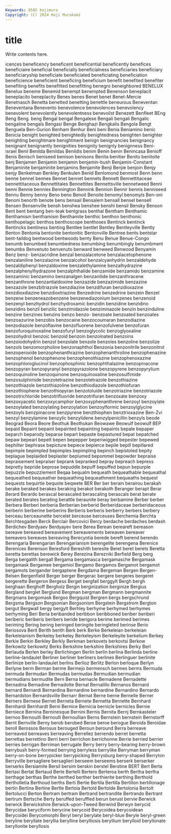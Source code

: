 ```yaml
---
Keywords: 8585 kojimura
Copyright: (C) 2024 Koji Murakami
---
```


# title

Write contents here.



icences beneficency beneficent beneficential beneficently benefices beneficiaire beneficial
beneficially beneficialness beneficiaries beneficiary beneficiaryship beneficiate beneficiated beneficiating beneficiation beneficience
beneficient beneficing beneficium benefit benefited benefiter benefiting benefits benefitted benefitting
benegro beneighbored BENELUX Benelux beneme Benemid benempt benempted Benenson beneplacit
beneplacito beneplacity Benes benes Benet benet Benet-Mercie Benetnasch Benetta benetted
benetting benettle beneurous Beneventan Beneventana Benevento benevolence benevolences benevolency benevolent
benevolently benevolentness benevolist Benezett Benfleet BEng Beng Beng. beng Bengal
bengal Bengalese Bengali bengali Bengalic bengaline bengals Bengasi Benge Benghazi
Bengkalis Bengola Bengt Benguela Ben-Gurion Benham Benhur Beni beni Benia
Beniamino benic Benicia benight benighted benightedly benightedness benighten benighter benighting
benightmare benightment benign benignancies benignancy benignant benignantly benignities benignity benignly
benignness Beni-israel Benil Benilda Benildas Benildis benim Benin benin Benincasa
Benioff Benis Benisch beniseed benison benisons Benita benitier Benito benitoite
benj Benjamen Benjamin benjamin benjamin-bush Benjamin-Constant Benjaminite benjaminite benjamins Benjamite
Benji Benjie benjoin Benjy benjy Benkelman Benkley Benkulen Benld Benlomond
benmost Benn benn benne bennel bennes Bennet bennet bennets Bennett
Bennettitaceae bennettitaceous Bennettitales Bennettites Bennettsville bennetweed Benni benni Bennie bennies
Bennington Bennink Bennion Bennir bennis benniseed Bennu Benny benny Beno
beno Benoit Benoite benomyl benomyls Ben-oni Benoni benorth benote bens
bensail Bensalem bensall bensel bensell Bensen Bensenville bensh benshea benshee
benshi bensil Bensky Benson Bent bent bentang ben-teak bentgrass benthal
Bentham Benthamic Benthamism benthamism Benthamite benthic benthon benthonic benthopelagic benthos
benthoscope benthoses Bentinck bentinck Bentincks bentiness benting Bentlee bentlet Bentley
Bentleyville Bently Benton Bentonia bentonite bentonitic Bentonville Bentree bents bentstar
bent-taildog bentwood bentwoods benty Benu Benue Benue-Congo benumb benumbed benumbedness
benumbing benumbingly benumbment benumbs Benvenuto benvenuto benward benweed Benwood Benyamin
Benz benz- benzacridine benzal benzalacetone benzalacetophenone benzalaniline benzalazine benzalcohol benzalcyanhydrin
benzaldehyde benzaldiphenyl benzaldoxime benzalethylamine benzalhydrazine benzalphenylhydrazone benzalphthalide benzamide benzamido benzamine
benzaminic benzamino benzanalgen benzanilide benzanthracene benzanthrone benzantialdoxime benzazide benzazimide benzazine
benzazole benzbitriazole benzdiazine benzdifuran benzdioxazine benzdioxdiazine benzdioxtriazine Benzedrine benzedrine benzein
Benzel benzene benzeneazobenzene benzenediazonium benzenes benzenoid benzenyl benzhydrol benzhydroxamic benzidin
benzidine benzidino benzidins benzil benzilic benzimidazole benziminazole benzin benzinduline benzine
benzines benzins benzo benzo- benzoate benzoated benzoates benzoazurine benzobis benzocaine
benzocoumaran benzodiazine benzodiazole benzoflavine benzofluorene benzofulvene benzofuran benzofuroquinoxaline benzofuryl benzoglycolic
benzoglyoxaline benzohydrol benzoic benzoid benzoin benzoinated benzoins benzoiodohydrin benzol benzolate
benzole benzoles benzoline benzolize benzols benzomorpholine benzonaphthol Benzonia benzonitrile benzonitrol
benzoperoxide benzophenanthrazine benzophenanthroline benzophenazine benzophenol benzophenone benzophenothiazine benzophenoxazine benzophloroglucinol benzophosphinic
benzophthalazine benzopinacone benzopyran benzopyranyl benzopyrazolone benzopyrene benzopyrylium benzoquinoline benzoquinone benzoquinoxaline
benzosulfimide benzosulphimide benzotetrazine benzotetrazole benzothiazine benzothiazole benzothiazoline benzothiodiazole benzothiofuran benzothiophene
benzothiopyran benzotoluide benzotriazine benzotriazole benzotrichloride benzotrifluoride benzotrifuran benzoxate benzoxy benzoxyacetic
benzoxycamphor benzoxyphenanthrene benzoyl benzoylate benzoylated benzoylating benzoylation benzoylformic benzoylglycine benzoyls
benzpinacone benzpyrene benzthiophen benztrioxazine Ben-Zvi benzyl benzylamine benzylic benzylidene benzylpenicillin
benzyls beode Beograd Beora Beore Beothuk Beothukan Beowawe Beowulf beowulf
BEP bepaid Bepaint bepaint bepainted bepainting bepaints bepale bepaper beparch
beparody beparse bepart bepaste bepastured bepat bepatched bepaw bepearl bepelt
bepen bepepper beperiwigged bepester bepewed bephilter bephrase bepicture bepiece bepierce
bepile bepill bepillared bepimple bepimpled bepimples bepimpling bepinch bepistoled bepity
beplague beplaided beplaster beplumed bepommel bepowder bepraise bepraisement bepraiser beprank
bepranked bepray bepreach bepress bepretty bepride beprose bepuddle bepuff bepuffed
bepun bepurple bepuzzle bepuzzlement Beqaa bequalm bequeath bequeathable bequeathal bequeathed
bequeather bequeathing bequeathment bequeaths bequest bequests bequirtle bequote beqwete BER
Ber ber berain berairou berakah berake beraked berakes beraking berakot
berakoth Beranger berapt Berar Berard Berardo berascal berascaled berascaling berascals
berat berate berated berates berating berattle beraunite beray berbamine Berber
berber Berbera Berberi berberia Berberian berberid Berberidaceae berberidaceous berberin berberine
berberins Berberis berberis berberry berbers berbery berceau berceaunette bercelet berceuse
berceuses Berchemia Berchta Berchtesgaden Berck Berclair Bercovici Bercy berdache berdaches
berdash Berdichev Berdyaev Berdyayev bere Berea Berean bereareft bereason bereave
bereaved bereavement bereavements bereaven bereaver bereavers bereaves bereaving Berecyntia berede
bereft berend berendo Berengaria Berengarian Berengarianism berengelite berengena Berenice Berenices
Berenson Beresford Bereshith beresite Beret beret berets Beretta beretta berettas
berewick Berey Berezina Berezniki Berfield Berg berg Berga bergalith bergall
Bergama bergamasca bergamasche Bergamask bergamask Bergamee bergamiol Bergamo Bergamos Bergamot
bergamot bergamots bergander bergaptene Bergdama Bergeman Bergen Bergen-Belsen Bergenfield Berger
berger Bergerac bergere bergeres bergeret bergerette Bergeron Bergess Berget bergfall
berggylt Bergh bergh berghaan Berghoff Bergholz Bergin berginization berginize Bergius
Bergland berglet Berglund Bergman bergman Bergmann bergmannite Bergmans bergomask Bergoo
Bergquist Bergren bergs bergschrund Bergsma Bergson Bergsonian Bergsonism Bergstein Bergstrom
Bergton bergut Bergwall bergy bergylt Berhley berhyme berhymed berhymes berhyming
Beri Beria beribanded beribbon beribboned beriber beriberi beriberic beriberis beribers
beride berigora berime berimed berimes beriming Bering bering beringed beringite
beringleted berinse Berio Beriosova Berit Berith berith Berk berk Berke
Berkeleian berkeleian Berkeleianism Berkeley berkeley Berkeleyism Berkeleyite berkelium Berkey Berkie
Berkin Berkley Berkly Berkman berkovets berkovtsi Berkow Berkowitz berkowitz Berks
Berkshire berkshire Berkshires Berky Berl Berlauda Berlen berley Berlichingen Berlin
berlin berlina Berlinda berline berline-landaulet Berliner berliner berliners berlines Berlinguer
berlinite Berlinize berlin-landaulet berlins Berlioz Berlitz Berlon berloque Berlyn Berlyne
berm Berman berme Bermejo bermensch bermes berms Bermuda bermuda Bermudan
Bermudas bermudas Bermudian bermudian bermudians bermudite Bern Berna bernacle Bernadene
Bernadette Bernadina Bernadine Bernadotte Bernal Bernalillo Bernanos Bernard bernard Bernardi
Bernardina Bernardine bernardine Bernardino Bernardo Bernardston Bernardsville Bernarr Bernat Berne
berne Bernelle Berner Berners Bernese Bernet Berneta Bernete Bernetta Bernette
Bernhard Bernhardi Bernhardt Berni Bernice Bernicia bernicle bernicles Bernie Berniece
Bernina Berninesque Bernini Bernis Bernita Bernj Bernkasteler bernoo Bernouilli Bernoulli
Bernoullian Berns Bernstein bernstein Bernstorff Bernt Bernville Berny berob berobed
Beroe beroe berogue Beroida Beroidae beroll Berossos Berosus berouged Beroun
beround Berra berreave berreaved berreaves berreaving Berrellez berrendo berret berretta
berrettas berrettino Berri berri berrichon berrichonne Berrie berried berrier berries
berrigan Berriman berrugate Berry berry berry-bearing berry-brown berrybush berry-formed berrying
berryless berrylike Berryman berryman berry-on-bone berrypicker berrypicking Berrysburg berry-shaped Berryton
Berryville bersagliere bersaglieri berseem berseems berserk berserker berserks Bersiamite Bersil
bersim berskin berstel Berstine BERT Bert Berta Bertasi Bertat Bertaud
Berte Bertelli Bertero Berteroa berth Bertha bertha berthage berthas Berthe
berthed berther berthierite berthing Berthold Bertholletia Berthoud berths Berti Bertie
Bertila Bertilla Bertillon bertillonage bertin Bertina Bertine Bertle Bertoia Bertold
Bertolde Bertolonia Bertolt Bertolucci Berton Bertram bertram Bertrand bertrandite Bertrando
Bertrant bertrum Bertsche Berty beruffed beruffled berun berust bervie Berwick
berwick Berwickshire Berwick-upon-Tweed Berwind Berwyn berycid Berycidae beryciform berycine berycoid
Berycoidea berycoidean Berycoidei Berycomorphi Beryl beryl berylate beryl-blue Beryle beryl-green
beryline beryllate beryllia berylline berylliosis beryllium berylloid beryllonate beryllonite beryllosis
